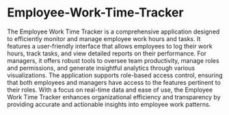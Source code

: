 # Employee-Work-Time-Tracker


The Employee Work Time Tracker is a comprehensive application designed to efficiently monitor and manage employee work hours and tasks. It features a user-friendly interface that allows employees to log their work hours, track tasks, and view detailed reports on their performance. For managers, it offers robust tools to oversee team productivity, manage roles and permissions, and generate insightful analytics through various visualizations. The application supports role-based access control, ensuring that both employees and managers have access to the features pertinent to their roles. With a focus on real-time data and ease of use, the Employee Work Time Tracker enhances organizational efficiency and transparency by providing accurate and actionable insights into employee work patterns.
